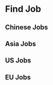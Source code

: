 <script setup>
import { ref } from 'vue';
import NavContainer from '../components/NavContainer.vue';
import newsData from '../assets/work/find-job.json';

const data = ref(newsData);
</script>

# Find Job

## Chinese Jobs

<NavContainer :data="data.china"/>

## Asia Jobs

<NavContainer :data="data.asia"/>

## US Jobs

<NavContainer :data="data.us"/>

## EU Jobs

<NavContainer :data="data.eu"/>
